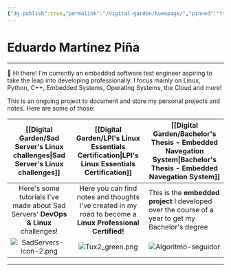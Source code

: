 ```yaml
---
{"dg-publish":true,"permalink":"/digital-garden/homepage/","pinned":"true","tags":["gardenEntry"],"noteIcon":3}
---
```


# Eduardo Martínez Piña
---
👋 Hi there!
I'm currently an embedded software test engineer aspiring to take the leap into developing professionally. I focus mainly on Linux, Python, C++, Embedded Systems, Operating Systems, the Cloud and more!

This is an ongoing project to document and store my personal projects and notes. Here are some of those:

|                         [[Digital Garden/Sad Server's Linux challenges\|Sad Server's Linux challenges]]                         |                                  [[Digital Garden/LPI's Linux Essentials Certification\|LPI's Linux Essentials Certification]]                                  | [[Digital Garden/Bachelor's Thesis - Embedded Navegation System\|Bachelor's Thesis - Embedded Navegation System]]                                                                            |
| :-------------------------------------------------------------------------------: | :--------------------------------------------------------------------------------------------------------: | ---------------------------------------------------------------------------------------------------------------------------- |
| Here's some tutorials I've made about Sad Servers' **DevOps & Linux** challenges! | Here you can find notes and thoughts I've created in my road to become a **Linux Professional Certified!** | This is the **embedded project** I developed over the course of a year to get my Bachelor's degree                           |
|                            ![SadServers-icon-2.png](/img/user/Digital%20Garden/Icons-and-images/SadServers-icon-2.png)                             |                                            ![Tux2_green.png](/img/user/Digital%20Garden/Icons-and-images/Tux2_green.png)                                             | ![Algoritmo-seguidor](https://user-images.githubusercontent.com/72580785/174127072-ced03c71-d4f8-4e68-b0a6-a4794c3fb9c8.png) |

---
